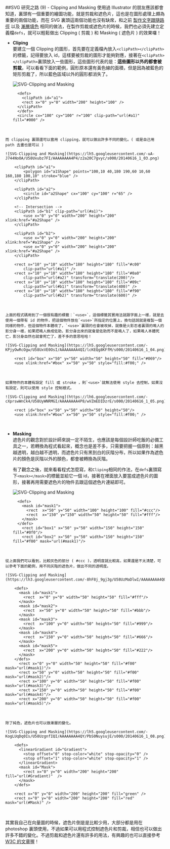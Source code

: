##SVG 研究之路 (9) - Clipping and Masking
使用過 Illustrator 的朋友應該都會知道，裏頭有一個重要的繪圖功能，就是剪裁和遮色片，這也是在圖形處理上頗為重要的兩個功能，而在 SVG 裏頭這兩個功能也沒有缺席，和之前 [製作文字跟隨路徑](http://www.oxxostudio.tw/articles/201406/svg-08-text.html) 以及 [漸層填色](http://www.oxxostudio.tw/articles/201406/svg-07-fill.html) 相同的做法，在製作剪裁或遮色片的時候，我們也必須先建立定義檔`defs`，就可以輕鬆做出 Clipping ( 剪裁 ) 和 Masking ( 遮色片 ) 的效果囉！

- **Cliping**  
	要建立一個 Clipping 的圖形，首先要在定義檔內放入`<clipPath></clipPath>`的標籤，記得要放入 id，這樣要被剪裁的圖形才能夠對應，接著在`<clipPath></clipPath>`裏頭放入一些圖形，這些圖形代表的是：**這些圖形以外的都會被剪裁**，可以看看下面的範例，圓形原本還有黃色線的面積，但是因為被藍色的矩形剪裁了，所以藍色區域以外的圓形都消失了。  

	![SVG-Clipping and Masking](https://lh3.googleusercontent.com/-9pChOoXnXm8/U58Uxrw9asI/AAAAAAAA4Qg/UnXWlB_RGKE/s000/20140616_1_02.png)

		<defs>  
		  <clipPath id="a1">
		  <rect x="0" y="0" width="200" height="100" />
		</clipPath>
		</defs>
		<circle cx="100" cy="100" r="100" clip-path="url(#a1)" fill="#000" />
<br/>

	而 clipping 裏頭還可以套用 clipping，就可以做出許多不同的變化。( 或是自己用 path 去畫也是可以 )  

	![SVG-Clipping and Masking](https://lh5.googleusercontent.com/-uA-J744NoOA/U58Uxubz7FI/AAAAAAAA4P4/z2a20C7gvyc/s000/20140616_1_03.png)

		<clipPath id="a1">
		    <polygon id="a1Shape" points="100,10 40,180 190,60 10,60 160,180 100,10" stroke="blue" />        
		</clipPath>
		 
		<clipPath id="a2">
		    <circle id="a2Shape" cx="100" cy="100" r="65" />
		</clipPath>
		 
		<!-- Intersection -->
		<clipPath id="b1" clip-path="url(#a1)">
		    <use x="0" y="0" width="200" height="200" xlink:href="#a2Shape" />
		</clipPath>
		 
		<clipPath id="b2">
		    <use x="0" y="0" width="200" height="200" xlink:href="#a1Shape" />
		    <use x="0" y="0" width="200" height="200" xlink:href="#a2Shape" />
		</clipPath>
		
		<rect x="10" y="10" width="180" height="180" fill="#c00" 
		    clip-path="url(#a1)" />
		<rect x="10" y="10" width="180" height="180" fill="#0a0" 
		    clip-path="url(#a2)" transform="translate(200)"/>
		<rect x="10" y="10" width="180" height="180" fill="#09c" 
		    clip-path="url(#b1)" transform="translate(400)" />
		<rect x="10" y="10" width="180" height="180" fill="#f90" 
		    clip-path="url(#b2)" transform="translate(600)" />
<br/>
	
	上面的程式碼用到了一個很有趣的標籤：`<use>`，這個標籤其實用法就跟字面上一樣，就是去使用一個帶有 id 的物件，把這個物件放在`<use>`所指定的位置上，換句話說就是複製一個同樣的物件，但這個物件本體改了，`<use>`裏頭的也會被改掉，就像是火影忍者裏頭的鳴人的影分身一樣，如果把鳴人換成佐助，影分身出來的就會是佐助而不是鳴人了，如果鳴人本體死亡，影分身自然也就會死亡了，差不多的意思哈哈！  

	![SVG-Clipping and Masking](https://lh5.googleusercontent.com/-KPjyOwRcOgw/U58UxVE0OsI/AAAAAAAA4QI/lcKEQg8KFfM/s000/20140616_1_04.png)

	    <rect id="box" x="50" y="50" width="50" height="50" fill="#069"/>
	    <use xlink:href="#box" x="50" y="50" style="fill:#f00;" />
<br/>

	如果物件的本體有設定 fill 或 stroke ，則`<use>`就無法使用 style 去控制，如果沒有設定，則可以使用 style 控制樣式。  

	![SVG-Clipping and Masking](https://lh6.googleusercontent.com/-cXprswWnCk4/U58UyWNRMGI/AAAAAAAA4P8/wVZmEDIDzrE/s000/20140616_1_05.png)

	    <rect id="box" x="50" y="50" width="50" height="50"/>
	    <use xlink:href="#box" x="50" y="50" style="fill:#f00;" />
<br/>

- **Masking**  
	遮色片的觀念對於設計師來說一定不陌生，也應該是每個設計師吃飯的必備工具之一，若轉換為程式看起來，概念也是差不多，只需要把握一個原則：越黑越透明，越白越不透明，而遮色片只有黑到白的灰階分布，所以如果作為遮色片的顏色是灰階以外的顏色，都會被轉換為灰階。 

	有了觀念之後，就來看看程式怎麼寫，和`Cliping`相同的作法，在`defs`裏頭寫下`<mask></mask>`的標籤並給它一個 id，接著在裡面放入要當成遮色片的圖形，接著再用需要遮色片的物件去跟這個遮色片連結即可。  

	![SVG-Clipping and Masking](https://lh3.googleusercontent.com/-8ypGBJvjRgI/U58Uy6y8UXI/AAAAAAAA4QU/By2gLoDxzKk/s000/20140616_1_06.png)

		<defs>
		  <mask id="mask1"> 
		    <rect  x="50" y="50" width="100" height="100" fill="#ccc"/>
			<rect  x="150" y="150" width="50" height="50" fill="#fff"/>
		  </mask> 
		</defs>
		  <rect id="box1" x="50" y="50" width="150" height="150" fill="#0f0"/>
		  <rect id="box2" x="50" y="50" width="150" height="150" fill="#f00" mask="url(#mask1)"/>
<br/>

	從上面我們可以看到，比較灰色的部分 ( #ccc )，透明度就比較高，如果還是不太清楚，可以參考下面的範例，用不同灰階的遮色片，做出不同的透明度。  

	![SVG-Clipping and Masking](https://lh3.googleusercontent.com/-8hF8j_9gj3g/U58UzMaDlwI/AAAAAAAA4QQ/p_rYgHTQ1A8/s000/20140616_1_07.png)

		<defs>
		  <mask id="mask1"> 
		    <rect  x="0" y="0" width="50" height="50" fill="#fff"/>
		  </mask> 
		  <mask id="mask2"> 
		    <rect  x="50" y="0" width="50" height="50" fill="#bbb"/>
		  </mask> 
		  <mask id="mask3"> 
		    <rect  x="100" y="0" width="50" height="50" fill="#999"/>
		  </mask> 
		  <mask id="mask4"> 
		    <rect  x="150" y="0" width="50" height="50" fill="#666"/>
		  </mask> 
		  <mask id="mask5"> 
		    <rect  x="200" y="0" width="50" height="50" fill="#222"/>
		  </mask> 
		</defs>
		  <rect x="0" y="0" width="50" height="50" fill="#f00" mask="url(#mask1)"/>
		  <rect x="50" y="0" width="50" height="50" fill="#f00" mask="url(#mask2)"/>
		  <rect x="100" y="0" width="50" height="50" fill="#f00" mask="url(#mask3)"/>
		  <rect x="150" y="0" width="50" height="50" fill="#f00" mask="url(#mask4)"/>
		  <rect x="200" y="0" width="50" height="50" fill="#f00" mask="url(#mask5)"/>
<br/>

	除了純色，遮色片也可以做漸層的變化。  

	![SVG-Clipping and Masking](https://lh5.googleusercontent.com/-KogLUqDq0Is/U58UzgnfIQI/AAAAAAAA4QY/PbS0NuysujE/s000/20140616_1_08.png)

		<defs>
		  <linearGradient id="Gradient">
		    <stop offset="0" stop-color="white" stop-opacity="0" />
		    <stop offset="1" stop-color="white" stop-opacity="1" />
		  </linearGradient>
		  <mask id="Mask">
		    <rect x="0" y="0" width="200" height="200" fill="url(#Gradient)"  />
		  </mask>
		</defs>
		
		<rect x="0" y="0" width="200" height="200" fill="green" />
		<rect x="0" y="0" width="200" height="200" fill="red" mask="url(#Mask)" />
<br/>



其實我自己在向量圖的時候，遮色片倒是是比較少用，大部分都是用在 photoshop 裏頭使用，不過如果可以用程式控制遮色片和剪裁，相信也可以做出許多不錯的變化。不過剪裁和遮色片還有許多的用法，有興趣的也可以直接參考 [W3C 的文章喔](http://www.w3.org/TR/SVG/masking.html)！